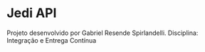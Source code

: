 # Jedi API

Projeto desenvolvido por Gabriel Resende Spirlandelli.
Disciplina: Integração e Entrega Contínua